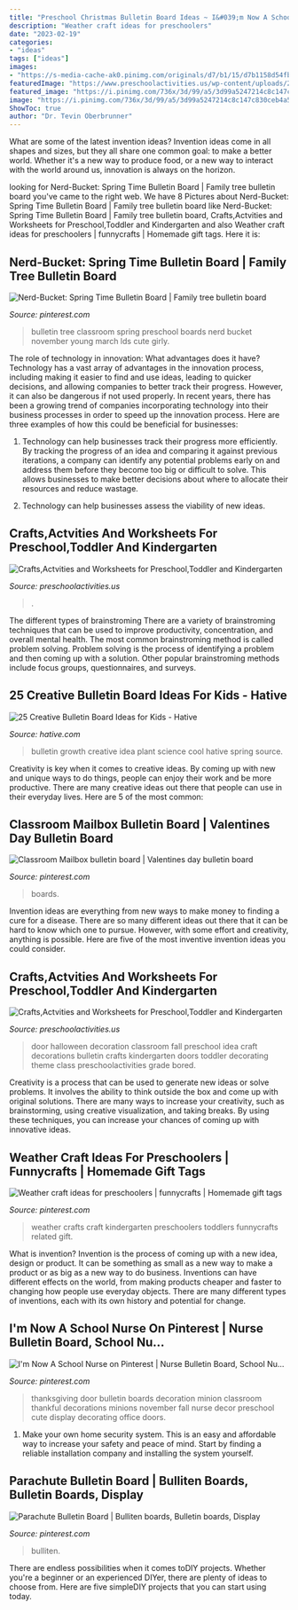 ```yaml
---
title: "Preschool Christmas Bulletin Board Ideas ~ I&#039;m Now A School Nurse On Pinterest"
description: "Weather craft ideas for preschoolers"
date: "2023-02-19"
categories:
- "ideas"
tags: ["ideas"]
images:
- "https://s-media-cache-ak0.pinimg.com/originals/d7/b1/15/d7b1158d54fbed4836f503a7f9ccd728.jpg"
featuredImage: "https://www.preschoolactivities.us/wp-content/uploads/2015/10/halloween-door-decoration-idea1.jpg"
featured_image: "https://i.pinimg.com/736x/3d/99/a5/3d99a5247214c8c147c830ceb4a59687.jpg"
image: "https://i.pinimg.com/736x/3d/99/a5/3d99a5247214c8c147c830ceb4a59687.jpg"
ShowToc: true
author: "Dr. Tevin Oberbrunner"
---
```



What are some of the latest invention ideas?
Invention ideas come in all shapes and sizes, but they all share one common goal: to make a better world. Whether it's a new way to produce food, or a new way to interact with the world around us, innovation is always on the horizon.

	

		
looking for Nerd-Bucket: Spring Time Bulletin Board | Family tree bulletin board you've came to the right web. We have 8 Pictures about Nerd-Bucket: Spring Time Bulletin Board | Family tree bulletin board like Nerd-Bucket: Spring Time Bulletin Board | Family tree bulletin board, Crafts,Actvities and Worksheets for Preschool,Toddler and Kindergarten and also Weather craft ideas for preschoolers | funnycrafts | Homemade gift tags. Here it is:
		
    
## Nerd-Bucket: Spring Time Bulletin Board | Family Tree Bulletin Board

<img loading=lazy src="https://i.pinimg.com/736x/ab/2a/a6/ab2aa6f827af1b64550e0ed4c7ca9092--bulletin-board-tree-march-bulletin-board-ideas.jpg" onerror="this.onerror=null;this.src='https://tse3.mm.bing.net/th?id=OIP.4gW-3bEfFc1qxsi2R6kezQHaJ4&amp;pid=15.1';" alt="Nerd-Bucket: Spring Time Bulletin Board | Family tree bulletin board">

_Source: pinterest.com_

>bulletin tree classroom spring preschool boards nerd bucket november young march lds cute girly. 

	

The role of technology in innovation: What advantages does it have?
Technology has a vast array of advantages in the innovation process, including making it easier to find and use ideas, leading to quicker decisions, and allowing companies to better track their progress. However, it can also be dangerous if not used properly. In recent years, there has been a growing trend of companies incorporating technology into their business processes in order to speed up the innovation process. Here are three examples of how this could be beneficial for businesses: 
1) Technology can help businesses track their progress more efficiently. By tracking the progress of an idea and comparing it against previous iterations, a company can identify any potential problems early on and address them before they become too big or difficult to solve. This allows businesses to make better decisions about where to allocate their resources and reduce wastage. 

2) Technology can help businesses assess the viability of new ideas.

    
## Crafts,Actvities And Worksheets For Preschool,Toddler And Kindergarten

<img loading=lazy src="https://www.preschoolactivities.us/wp-content/uploads/2015/01/cute-craft-for-Dental-Health-Month-activity.jpg" onerror="this.onerror=null;this.src='https://tse3.mm.bing.net/th?id=OIP.SJV1N__AVx9N0McDQUP4GgAAAA&amp;pid=15.1';" alt="Crafts,Actvities and Worksheets for Preschool,Toddler and Kindergarten">

_Source: preschoolactivities.us_

>. 

	

The different types of brainstroming
There are a variety of brainstroming techniques that can be used to improve productivity, concentration, and overall mental health. The most common brainstroming method is called problem solving. Problem solving is the process of identifying a problem and then coming up with a solution. Other popular brainstroming methods include focus groups, questionnaires, and surveys.

    
## 25 Creative Bulletin Board Ideas For Kids - Hative

<img loading=lazy src="https://hative.com/wp-content/uploads/2014/06/bulletin-board-ideas/8-plant-growth-board.jpg" onerror="this.onerror=null;this.src='https://tse2.mm.bing.net/th?id=OIP.pbK8tQ7U2udN990lSJosPgHaJ4&amp;pid=15.1';" alt="25 Creative Bulletin Board Ideas for Kids - Hative">

_Source: hative.com_

>bulletin growth creative idea plant science cool hative spring source. 

	

Creativity is key when it comes to creative ideas. By coming up with new and unique ways to do things, people can enjoy their work and be more productive. There are many creative ideas out there that people can use in their everyday lives. Here are 5 of the most common: 

    
## Classroom Mailbox Bulletin Board | Valentines Day Bulletin Board

<img loading=lazy src="https://i.pinimg.com/736x/3a/4f/b4/3a4fb4bcc57ee6a7111b30da1347281c.jpg" onerror="this.onerror=null;this.src='https://tse4.mm.bing.net/th?id=OIP.pDCMA7HAYWvu7HRgy8GFhwHaJ3&amp;pid=15.1';" alt="Classroom Mailbox bulletin board | Valentines day bulletin board">

_Source: pinterest.com_

>boards. 

	

Invention ideas are everything from new ways to make money to finding a cure for a disease. There are so many different ideas out there that it can be hard to know which one to pursue. However, with some effort and creativity, anything is possible. Here are five of the most inventive invention ideas you could consider.

    
## Crafts,Actvities And Worksheets For Preschool,Toddler And Kindergarten

<img loading=lazy src="https://www.preschoolactivities.us/wp-content/uploads/2015/10/halloween-door-decoration-idea1.jpg" onerror="this.onerror=null;this.src='https://tse1.mm.bing.net/th?id=OIP.CfA-zmjPWbfgdxuDvOOXcgHaO-&amp;pid=15.1';" alt="Crafts,Actvities and Worksheets for Preschool,Toddler and Kindergarten">

_Source: preschoolactivities.us_

>door halloween decoration classroom fall preschool idea craft decorations bulletin crafts kindergarten doors toddler decorating theme class preschoolactivities grade bored. 

	

Creativity is a process that can be used to generate new ideas or solve problems. It involves the ability to think outside the box and come up with original solutions. There are many ways to increase your creativity, such as brainstorming, using creative visualization, and taking breaks. By using these techniques, you can increase your chances of coming up with innovative ideas.

    
## Weather Craft Ideas For Preschoolers | Funnycrafts | Homemade Gift Tags

<img loading=lazy src="https://i.pinimg.com/736x/f3/c7/12/f3c71243aefe96295e52d4e1439fff2e--weather-crafts-kindergarten.jpg" onerror="this.onerror=null;this.src='https://tse1.mm.bing.net/th?id=OIP.1Zp0_DAW0bfU2ndLM5ykcQHaJ4&amp;pid=15.1';" alt="Weather craft ideas for preschoolers | funnycrafts | Homemade gift tags">

_Source: pinterest.com_

>weather crafts craft kindergarten preschoolers toddlers funnycrafts related gift. 

	

What is invention?
Invention is the process of coming up with a new idea, design or product. It can be something as small as a new way to make a product or as big as a new way to do business. Inventions can have different effects on the world, from making products cheaper and faster to changing how people use everyday objects. There are many different types of inventions, each with its own history and potential for change.

    
## I&#039;m Now A School Nurse On Pinterest | Nurse Bulletin Board, School Nu…

<img loading=lazy src="https://s-media-cache-ak0.pinimg.com/originals/d7/b1/15/d7b1158d54fbed4836f503a7f9ccd728.jpg" onerror="this.onerror=null;this.src='https://tse4.mm.bing.net/th?id=OIP.b79qJv4zONiW3IW2dLii8AHaJ4&amp;pid=15.1';" alt="I&#039;m Now A School Nurse on Pinterest | Nurse Bulletin Board, School Nu…">

_Source: pinterest.com_

>thanksgiving door bulletin boards decoration minion classroom thankful decorations minions november fall nurse decor preschool cute display decorating office doors. 

	

1. Make your own home security system. This is an easy and affordable way to increase your safety and peace of mind. Start by finding a reliable installation company and installing the system yourself.

    
## Parachute Bulletin Board | Bulliten Boards, Bulletin Boards, Display

<img loading=lazy src="https://i.pinimg.com/736x/3d/99/a5/3d99a5247214c8c147c830ceb4a59687.jpg" onerror="this.onerror=null;this.src='https://tse2.mm.bing.net/th?id=OIP.PqwwWbej72dIm4Gv5hff4gHaJ3&amp;pid=15.1';" alt="Parachute Bulletin Board | Bulliten boards, Bulletin boards, Display">

_Source: pinterest.com_

>bulliten. 

	

There are endless possibilities when it comes toDIY projects. Whether you're a beginner or an experienced DIYer, there are plenty of ideas to choose from. Here are five simpleDIY projects that you can start using today.

